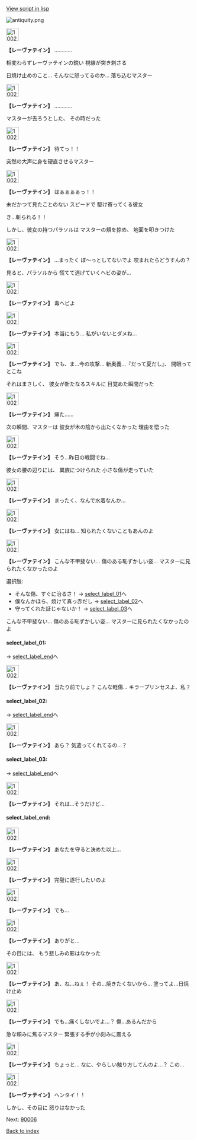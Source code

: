 [View script in lisp](../scripts/10026303.txt)

![antiquity.png](../images/backgrounds/antiquity.png)

<img src="../images/units/100261.png" alt="100261.png" height="34"/>

**【レーヴァテイン】**
…………

相変わらずレーヴァテインの鋭い
視線が突き刺さる

日焼け止めのこと…
そんなに怒ってるのか…
落ち込むマスター

<img src="../images/units/100261.png" alt="100261.png" height="34"/>

**【レーヴァテイン】**
…………

マスターが去ろうとした、
その時だった

<img src="../images/units/100261.png" alt="100261.png" height="34"/>

**【レーヴァテイン】**
待てっ！！

突然の大声に身を硬直させるマスター

<img src="../images/units/100261.png" alt="100261.png" height="34"/>

**【レーヴァテイン】**
はぁぁぁぁっ！！

未だかつて見たことのない
スピードで
駆け寄ってくる彼女

き…斬られる！！

しかし、彼女の持つパラソルは
マスターの頬を掠め、
地面を叩きつけた

<img src="../images/units/100261.png" alt="100261.png" height="34"/>

**【レーヴァテイン】**
…まったく
ぼ〜っとしてないでよ
咬まれたらどうすんの？

見ると、パラソルから
慌てて逃げていくヘビの姿が…

<img src="../images/units/100261.png" alt="100261.png" height="34"/>

**【レーヴァテイン】**
毒ヘビよ

<img src="../images/units/100261.png" alt="100261.png" height="34"/>

**【レーヴァテイン】**
本当にもう…
私がいないとダメね…

<img src="../images/units/100261.png" alt="100261.png" height="34"/>

**【レーヴァテイン】**
でも、ま…今の攻撃…
新奥義…『だって夏だし』、
開眼ってとこね

それはまさしく、
彼女が新たなるスキルに
目覚めた瞬間だった

<img src="../images/units/100261.png" alt="100261.png" height="34"/>

**【レーヴァテイン】**
痛た……

次の瞬間、マスターは
彼女が木の陰から出たくなかった
理由を悟った

<img src="../images/units/100261.png" alt="100261.png" height="34"/>

**【レーヴァテイン】**
そう…昨日の戦闘でね…

彼女の腰の辺りには、
異族につけられた
小さな傷が走っていた

<img src="../images/units/100261.png" alt="100261.png" height="34"/>

**【レーヴァテイン】**
まったく、なんで水着なんか…

<img src="../images/units/100261.png" alt="100261.png" height="34"/>

**【レーヴァテイン】**
女にはね…
知られたくないこともあんのよ

<img src="../images/units/100261.png" alt="100261.png" height="34"/>

**【レーヴァテイン】**
こんな不甲斐ない…
傷のある恥ずかしい姿…
マスターに見られたくなかったのよ

選択肢:
- そんな傷、すぐに治るさ！ → [select_label_01](#select_label_01)へ
- 僕なんかほら、焼けて真っ赤だし → [select_label_02](#select_label_02)へ
- 守ってくれた証じゃないか！ → [select_label_03](#select_label_03)へ

こんな不甲斐ない…
傷のある恥ずかしい姿…
マスターに見られたくなかったのよ

#### select_label_01:
 → [select_label_end](#select_label_end)へ

<img src="../images/units/100261.png" alt="100261.png" height="34"/>

**【レーヴァテイン】**
当たり前でしょ？
こんな軽傷…
キラープリンセスよ、私？

#### select_label_02:
 → [select_label_end](#select_label_end)へ

<img src="../images/units/100261.png" alt="100261.png" height="34"/>

**【レーヴァテイン】**
あら？
気遣ってくれてるの…？

#### select_label_03:
 → [select_label_end](#select_label_end)へ

<img src="../images/units/100261.png" alt="100261.png" height="34"/>

**【レーヴァテイン】**
それは…そうだけど…

#### select_label_end:

<img src="../images/units/100261.png" alt="100261.png" height="34"/>

**【レーヴァテイン】**
あなたを守ると決めた以上…

<img src="../images/units/100261.png" alt="100261.png" height="34"/>

**【レーヴァテイン】**
完璧に遂行したいのよ

<img src="../images/units/100261.png" alt="100261.png" height="34"/>

**【レーヴァテイン】**
でも…

<img src="../images/units/100261.png" alt="100261.png" height="34"/>

**【レーヴァテイン】**
ありがと…

その目には、
もう悲しみの影はなかった

<img src="../images/units/100261.png" alt="100261.png" height="34"/>

**【レーヴァテイン】**
あ、ね…ねぇ！
その…焼きたくないから…
塗ってよ…日焼け止め

<img src="../images/units/100261.png" alt="100261.png" height="34"/>

**【レーヴァテイン】**
でも…痛くしないでよ…？
傷…あるんだから

急な頼みに焦るマスター
緊張する手が小刻みに震える

<img src="../images/units/100261.png" alt="100261.png" height="34"/>

**【レーヴァテイン】**
ちょっと…
なに、やらしい触り方してんのよ…？
この…

<img src="../images/units/100261.png" alt="100261.png" height="34"/>

**【レーヴァテイン】**
ヘンタイ！！

しかし、その目に
怒りはなかった

Next: [90006](90006.md)

[Back to index](index.md)
